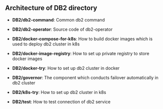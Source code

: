 ## Architecture of DB2 directory  

- **__DB2/db2-command__**: Common db2 command  

- **__DB2/db2-operator__**: Source code of db2-operator  

- **__DB2/docker-compose-for-k8s__**: How to build docker images which is used to deploy db2 cluster in k8s

- **__DB2/docker-image-registry__**: How to set up private registry to store docker images  

- **__DB2/docker-try__**: How to set up db2 cluster in docker  

- **__DB2/governor__**: The component which conducts failover automatically in db2 cluster  

- **__DB2/k8s-try__**: How to set up db2 cluster in k8s  

- **__DB2/test__**: How to test connection of db2 service